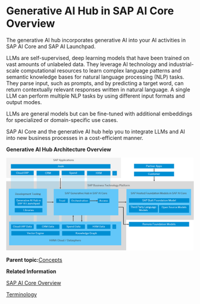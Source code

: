 <!-- loioa126bd67458945e881ec3fed2746e576 -->

<link rel="stylesheet" type="text/css" href="css/sap-icons.css"/>

# Generative AI Hub in SAP AI Core Overview

The generative AI hub incorporates generative AI into your AI activities in SAP AI Core and SAP AI Launchpad.

LLMs are self-supervised, deep learning models that have been trained on vast amounts of unlabeled data. They leverage AI technology and industrial-scale computational resources to learn complex language patterns and semantic knowledge bases for natural language processing \(NLP\) tasks. They parse input, such as prompts, and by predicting a target word, can return contextually relevant responses written in natural language. A single LLM can perform multiple NLP tasks by using different input formats and output modes.

LLMs are general models but can be fine-tuned with additional embeddings for specialized or domain-specific use cases.

SAP AI Core and the generative AI hub help you to integrate LLMs and AI into new business processes in a cost-efficient manner.

  
  
**Generative AI Hub Architecture Overview**

![](images/LLM_Infrastructure_8b7110e.png "Generative AI Hub Architecture Overview")

**Parent topic:**[Concepts](concepts-4c6b2da.md "In this section, we'll explore some of the concepts surrounding SAP AI Core.")

**Related Information**  


[SAP AI Core Overview](sap-ai-core-overview-88e0078.md "SAP AI Core is the key to integrating artificial intelligence capabilities in your SAP solutions.")

[Terminology](terminology-05f41ee.md "")

